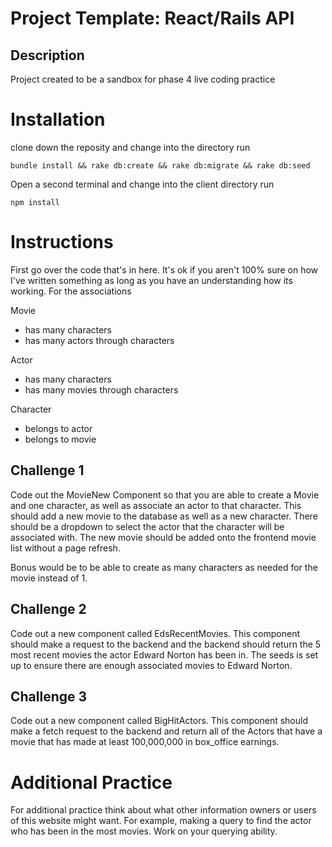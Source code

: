 # Project Template: React/Rails API

## Description

Project created to be a sandbox for phase 4 live coding practice

# Installation

clone down the reposity and change into the directory run

`bundle install && rake db:create && rake db:migrate && rake db:seed`

Open a second terminal and change into the client directory run

`npm install`

# Instructions

First go over the code that's in here. It's ok if you aren't 100% sure on how I've written something as long as you have an understanding how its working. For the associations

Movie

- has many characters
- has many actors through characters

Actor

- has many characters
- has many movies through characters

Character

- belongs to actor
- belongs to movie

## Challenge 1

Code out the MovieNew Component so that you are able to create a Movie and one character, as well as associate an actor to that character. This should add a new movie to the database as well as a new character. There should be a dropdown to select the actor that the character will be associated with. The new movie should be added onto the frontend movie list without a page refresh.

Bonus would be to be able to create as many characters as needed for the movie instead of 1.

## Challenge 2

Code out a new component called EdsRecentMovies. This component should make a request to the backend and the backend should return the 5 most recent movies the actor Edward Norton has been in. The seeds is set up to ensure there are enough associated movies to Edward Norton.

## Challenge 3

Code out a new component called BigHitActors. This component should make a fetch request to the backend and return all of the Actors that have a movie that has made at least 100,000,000 in box_office earnings.

# Additional Practice

For additional practice think about what other information owners or users of this website might want. For example, making a query to find the actor who has been in the most movies. Work on your querying ability.
